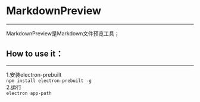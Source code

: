 # MarkdownPreview
***
MarkdownPreview是Markdown文件预览工具；



## How to use it：
***
1.安装electron-prebuilt   
```npm install electron-prebuilt -g```   
2.运行   
```electron app-path```